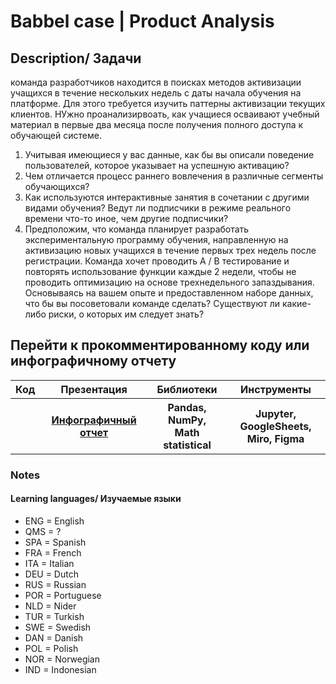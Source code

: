 <h1>Babbel case | Product Analysis</h1>

<h2>Description/ Задачи</h2>

<p>
  команда разработчиков находится в поисках методов активизации учащихся в течение нескольких недель с даты начала обучения на платформе. Для этого требуется изучить паттерны активизации текущих клиентов. НУжно проанализирвоать, как учащиеся осваивают учебный материал в первые два месяца после получения полного доступа к обучающей системе.
  <ol>
    <li>Учитывая имеющиеся у вас данные, как бы вы описали поведение пользователей, которое указывает на успешную активацию?</li>
    <li>Чем отличается процесс раннего вовлечения в различные сегменты обучающихся?</li>
    <li>Как используются интерактивные занятия в сочетании с другими видами обучения? Ведут ли подписчики в режиме реального времени что-то иное, чем другие подписчики? 
</li>
    <li>Предположим, что команда планирует разработать экспериментальную программу обучения, направленную на активизацию новых учащихся в течение первых трех недель после регистрации. Команда хочет проводить A / B тестирование и повторять использование функции каждые 2 недели, чтобы не проводить оптимизацию на основе трехнедельного запаздывания. Основываясь на вашем опыте и предоставленном наборе данных, что бы вы посоветовали команде сделать? Существуют ли какие-либо риски, о которых им следует знать?</li>
  </ol>
</p>

<h2>Перейти к прокомментированному коду или инфографичному отчету</h2>

<table>
  <tr>
    <th>Код</th>
    <th>Презентация</th>
    <th>Библиотеки</th>
    <th>Инструменты</th>
  </tr>
  <tr>
    <th><a href='https://github.com/debaggi/deBaggi-cases/blob/main/Babbel%20case/babbel%20product%20analysis.ipynb'Babbel Product Analysis.ipynb</a></th>
    <th><a href='https://www.behance.net/gallery/221421443/Babbel-case-Visualisation'>Инфографичный отчет</a></th>
    <th>Pandas, NumPy,<br> Math statistical</th>
    <th>Jupyter, GoogleSheets,<br>Miro, Figma</th>
  </tr>
</table>



### Notes

#### Learning languages/ Изучаемые языки
- ENG = English
- QMS = ?
- SPA = Spanish
- FRA = French
- ITA = Italian
- DEU = Dutch
- RUS = Russian
- POR = Portuguese
- NLD = Nider
- TUR = Turkish
- SWE = Swedish
- DAN = Danish
- POL = Polish
- NOR = Norwegian
- IND = Indonesian
